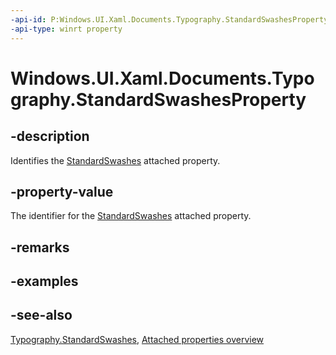 ```yaml
---
-api-id: P:Windows.UI.Xaml.Documents.Typography.StandardSwashesProperty
-api-type: winrt property
---
```


<!-- Property syntax
public Windows.UI.Xaml.DependencyProperty StandardSwashesProperty { get; }
-->

# Windows.UI.Xaml.Documents.Typography.StandardSwashesProperty

## -description
Identifies the [StandardSwashes](typography_standardswashes.md) attached property.



## -property-value
The identifier for the [StandardSwashes](typography_standardswashes.md) attached property.

## -remarks

## -examples

## -see-also

[Typography.StandardSwashes](typography_standardswashes.md), [Attached properties overview](/windows/uwp/xaml-platform/attached-properties-overview)
